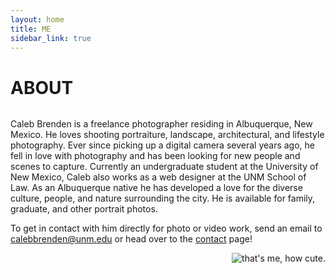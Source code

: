 ```yaml
---
layout: home
title: ME
sidebar_link: true
---
```


<h1 class="page-title">ABOUT</h1>

<div class="split-div" style="float: left;">
<p>Caleb Brenden is a freelance photographer residing in Albuquerque, New Mexico. He loves shooting portraiture, landscape, architectural, and lifestyle photography. Ever since picking up a digital camera several years ago, he fell in love with photography and has been looking for new people and scenes to capture. Currently an undergraduate student at the University of New Mexico, Caleb also works as a web designer at the UNM School of Law. As an Albuquerque native he has developed a love for the diverse culture, people, and nature surrounding the city. He is available for family, graduate, and other portrait photos.</p> 
<p>To get in contact with him directly for photo or video work, send an email to <a href="mailto:calebbrenden@unm.edu">calebbrenden@unm.edu</a> or head over to the <a href="{{site.baseurl}}/contact.html" alt="Contact Page">contact</a> page!</p>
</div>

<div class="split-div" style="float: right;">
<img src="{{ site.baseurl }}/images/me-krakow.jpg" alt="that's me, how cute.">
</div>